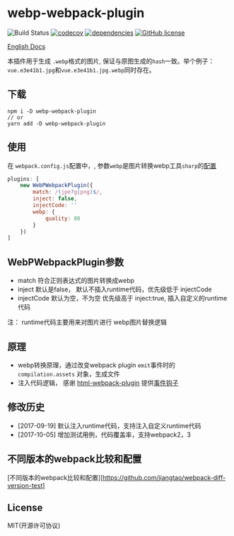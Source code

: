 # webp-webpack-plugin

![Build Status](https://travis-ci.org/jiangtao/webp-webpack-plugin.svg?branch=master)
[![codecov](https://img.shields.io/codecov/c/github/jiangtao/webp-webpack-plugin.svg?style=flat-square)](https://codecov.io/gh/jiangtao/webp-webpack-plugin)
[![dependencies](https://img.shields.io/david/jiangtao/webp-webpack-plugin.svg?style=flat-square)](https://david-dm.org/jiangtao/webp-webpack-plugin)
[![GitHub license](https://img.shields.io/badge/license-MIT-blue.svg)](https://raw.githubusercontent.com/jiangtao/webp-webpack-plugin/master/LICENSE)

[English Docs](./README.md)

本插件用于生成 `.webp`格式的图片, 保证与原图生成的`hash`一致。举个例子： `vue.e3e41b1.jpg`和`vue.e3e41b1.jpg.webp`同时存在。 

## 下载

```npm
npm i -D webp-webpack-plugin 
// or
yarn add -D webp-webpack-plugin
```

## 使用

在 `webpack.config.js`配置中，, 参数`webp`是图片转换webp工具`sharp`的[配置](http://sharp.dimens.io/en/stable/api-output/#webp) 

```javascript
plugins: [
    new WebPWebpackPlugin({
        match: /(jpe?g|png)$/,
        inject: false, 
        injectCode: '' 
        webp: {
            quality: 80
        }
    })
]
```

## WebPWebpackPlugin参数

- match 符合正则表达式的图片转换成webp
- inject 默认是false， 默认不插入runtime代码，优先级低于 injectCode
- injectCode 默认为空，不为空 优先级高于 inject:true, 插入自定义的runtime代码

注： runtime代码主要用来对图片进行 webp图片替换逻辑


## 原理

- webp转换原理，通过改变webpack plugin `emit`事件时的 `compilation.assets` 对象，生成文件
- 注入代码逻辑， 感谢 [html-webpack-plugin](https://github.com/jantimon/html-webpack-plugin) 提供[事件钩子](https://github.com/jantimon/html-webpack-plugin#events)

## 修改历史

- [2017-09-19] 默认注入runtime代码，支持注入自定义runtime代码
- [2017-10-05] 增加测试用例，代码覆盖率，支持webpack2，3


## 不同版本的webpack比较和配置 

[不同版本的webpack比较和配置][https://github.com/jiangtao/webpack-diff-version-test]

## License 

MIT(开源许可协议)




